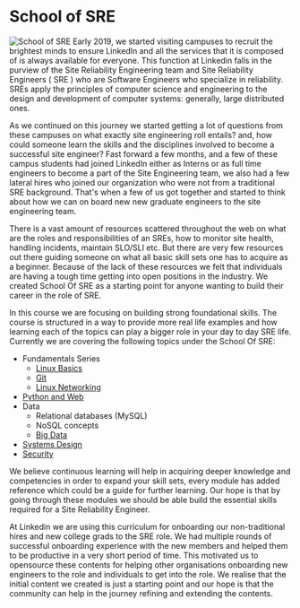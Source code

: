 # School of SRE
![School of SRE](img/sos.png)
Early 2019, we started visiting campuses to recruit the brightest minds to ensure LinkedIn and all the services that it is composed of is always available for everyone. This function at Linkedin falls in the purview of the Site Reliability Engineering team and Site Reliability Engineers ( SRE ) who are Software Engineers who specialize in reliability. SREs apply the principles of computer science and engineering to the design and development of computer systems: generally, large distributed ones.  

As we continued on this journey we started getting a lot of questions from these campuses on what exactly site engineering roll entails? and, how could someone learn the skills and the disciplines involved to become a successful site engineer?   Fast forward a few months, and a few of these campus students had joined LinkedIn either as Interns or as full time engineers to become a part of the Site Engineering team, we also had a few lateral hires who joined our organization who were not from a traditional SRE background.  That's when a few of us got together and started to think about how we can on board new new graduate engineers to the site engineering team.

There is a vast amount of resources scattered throughout the web on what are the roles and responsibilities of an SREs, how to monitor site health, handling incidents, maintain SLO/SLI etc. But there are very few resources out there guiding someone on what all basic skill sets one has to acquire as a beginner. Because of the lack of these resources we felt that individuals are having a tough time getting into open positions in the industry. We created School Of SRE as a starting point for anyone wanting to build their career in the role of SRE. 

In this course we are focusing on building strong foundational skills. The course is  structured in a way to provide more real life examples and how learning each of the topics can play a bigger role in your day to day SRE life. Currently we are covering the following topics under the School Of SRE:

- Fundamentals Series
    - [Linux Basics](https://linkedin.github.io/school-of-sre/linux_basics/intro/)
    - [Git](https://linkedin.github.io/school-of-sre/git/git-basics/)  
    - [Linux Networking](https://linkedin.github.io/school-of-sre/linux_networking/intro/)
- [Python and Web](https://linkedin.github.io/school-of-sre/python_web/intro/)
- Data
    - Relational databases (MySQL)
    - NoSQL concepts 
    - [Big Data](https://linkedin.github.io/school-of-sre/big_data/intro/)
- [Systems Design](https://linkedin.github.io/school-of-sre/systems_design/intro/)
- [Security](https://linkedin.github.io/school-of-sre/security/intro/)

We believe continuous learning will help in acquiring deeper knowledge and competencies in order to expand your skill sets, every module has added reference which could be a guide for further learning.  Our hope is that by going through these modules we should be able build the essential skills required for a Site Reliability Engineer.

At Linkedin we are using this curriculum for onboarding our non-traditional hires and new college grads to the SRE role. We had multiple rounds of successful onboarding experience with the new members and helped them to be productive in a very short period of time. This motivated us to opensource these contents for helping other organisations onboarding new engineers to the role and individuals to get into the role.  We realise that the initial content we created is just a starting point and our hope is that the community can help in the journey refining and extending the contents.
